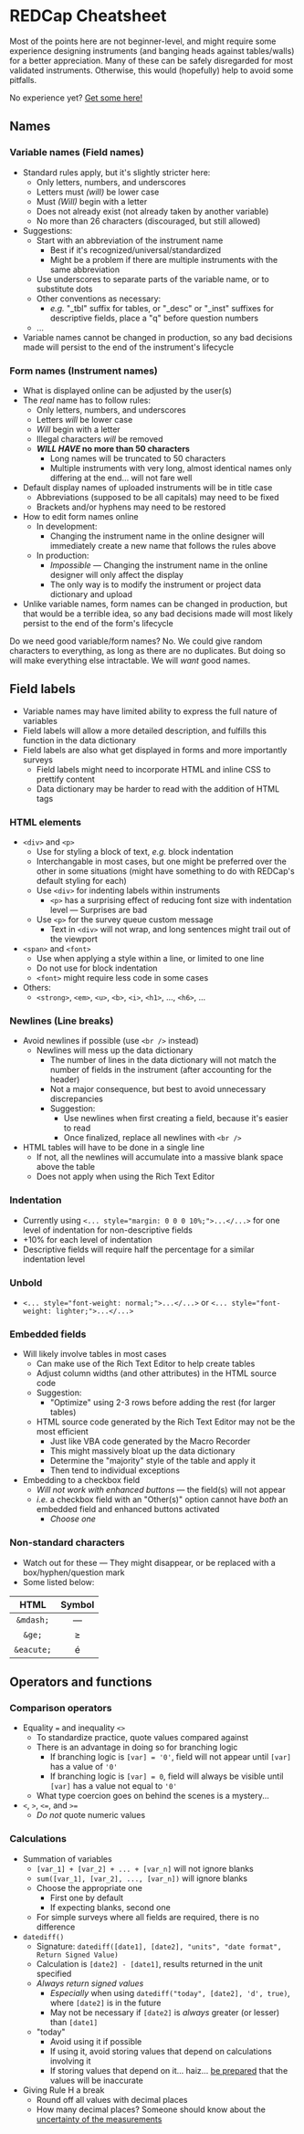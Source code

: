 # REDCap Cheatsheet

Most of the points here are not beginner-level, and might require some experience designing instruments (and banging heads against tables/walls) for a better appreciation. Many of these can be safely disregarded for most validated instruments. Otherwise, this would (hopefully) help to avoid some pitfalls.

No experience yet? [Get some here!](https://www.coursera.org/learn/clinical-data-management)

## Names

### Variable names (Field names)

- Standard rules apply, but it's slightly stricter here:
  - Only letters, numbers, and underscores
  - Letters must _(will)_ be lower case
  - Must _(Will)_ begin with a letter
  - Does not already exist (not already taken by another variable)
  - No more than 26 characters (discouraged, but still allowed)
- Suggestions:
  - Start with an abbreviation of the instrument name
    - Best if it's recognized/universal/standardized
    - Might be a problem if there are multiple instruments with the same abbreviation
  - Use underscores to separate parts of the variable name, or to substitute dots
  - Other conventions as necessary:
    - _e.g._ "_tbl" suffix for tables, or "_desc" or "_inst" suffixes for descriptive fields, place a "q" before question numbers
  - ...
- Variable names cannot be changed in production, so any bad decisions made will persist to the end of the instrument's lifecycle

### Form names (Instrument names)

- What is displayed online can be adjusted by the user(s)
- The _real_ name has to follow rules:
  - Only letters, numbers, and underscores
  - Letters _will_ be lower case
  - _Will_ begin with a letter
  - Illegal characters _will_ be removed
  - **_WILL HAVE_ no more than 50 characters**
    - Long names will be truncated to 50 characters
    - Multiple instruments with very long, almost identical names only differing at the end... will not fare well
- Default display names of uploaded instruments will be in title case
  - Abbreviations (supposed to be all capitals) may need to be fixed
  - Brackets and/or hyphens may need to be restored
- How to edit form names online
  - In development:
    - Changing the instrument name in the online designer will immediately create a new name that follows the rules above
  - In production:
    - _Impossible_ &mdash; Changing the instrument name in the online designer will only affect the display
    - The only way is to modify the instrument or project data dictionary and upload
- Unlike variable names, form names can be changed in production, but that would be a terrible idea, so any bad decisions made will most likely persist to the end of the form's lifecycle

Do we need good variable/form names? No. We could give random characters to everything, as long as there are no duplicates. But doing so will make everything else intractable. We will _want_ good names.

## Field labels

- Variable names may have limited ability to express the full nature of variables
- Field labels will allow a more detailed description, and fulfills this function in the data dictionary
- Field labels are also what get displayed in forms and more importantly surveys
  - Field labels might need to incorporate HTML and inline CSS to prettify content
  - Data dictionary may be harder to read with the addition of HTML tags

### HTML elements

- `<div>` and `<p>`
  - Use for styling a block of text, _e.g._ block indentation
  - Interchangable in most cases, but one might be preferred over the other in some situations (might have something to do with REDCap's default styling for each)
  - Use `<div>` for indenting labels within instruments
    - `<p>` has a surprising effect of reducing font size with indentation level &mdash; Surprises are bad
  - Use `<p>` for the survey queue custom message
    - Text in `<div>` will not wrap, and long sentences might trail out of the viewport
- `<span>` and `<font>`
  - Use when applying a style within a line, or limited to one line
  - Do not use for block indentation
  - `<font>` might require less code in some cases
- Others:
  - `<strong>`, `<em>`, `<u>`, `<b>`, `<i>`, `<h1>`, ..., `<h6>`, ...

### Newlines (Line breaks)

- Avoid newlines if possible (use `<br />` instead)
  - Newlines will mess up the data dictionary
    - The number of lines in the data dictionary will not match the number of fields in the instrument (after accounting for the header)
    - Not a major consequence, but best to avoid unnecessary discrepancies
    - Suggestion:
      - Use newlines when first creating a field, because it's easier to read
      - Once finalized, replace all newlines with `<br />`
- HTML tables will have to be done in a single line
  - If not, all the newlines will accumulate into a massive blank space above the table
  - Does not apply when using the Rich Text Editor

### Indentation

- Currently using `<... style="margin: 0 0 0 10%;">...</...>` for one level of indentation for non-descriptive fields
- +10% for each level of indentation
- Descriptive fields will require half the percentage for a similar indentation level

### Unbold

- `<... style="font-weight: normal;">...</...>` or `<... style="font-weight: lighter;">...</...>`

### Embedded fields

- Will likely involve tables in most cases
  - Can make use of the Rich Text Editor to help create tables
  - Adjust column widths (and other attributes) in the HTML source code
  - Suggestion:
    - "Optimize" using 2-3 rows before adding the rest (for larger tables)
  - HTML source code generated by the Rich Text Editor may not be the most efficient
    - Just like VBA code generated by the Macro Recorder
    - This might massively bloat up the data dictionary
    - Determine the "majority" style of the table and apply it
    - Then tend to individual exceptions
- Embedding to a checkbox field
  - _Will not work with enhanced buttons_ &mdash; the field(s) will not appear
  - _i.e._ a checkbox field with an "Other(s)" option cannot have _both_ an embedded field and enhanced buttons activated
    - _Choose one_

### Non-standard characters

- Watch out for these &mdash; They might disappear, or be replaced with a box/hyphen/question mark
- Some listed below:

HTML       | Symbol
:---------:|:-----:
`&mdash;`  | &mdash;
`&ge;`     | &ge;
`&eacute;` | &eacute;

## Operators and functions

### Comparison operators

- Equality `=` and inequality `<>`
  - To standardize practice, quote values compared against
  - There is an advantage in doing so for branching logic
    - If branching logic is `[var] = '0'`, field will not appear until `[var]` has a value of `'0'`
    - If branching logic is `[var] = 0`, field will always be visible until `[var]` has a value not equal to `'0'`
  - What type coercion goes on behind the scenes is a mystery...
- `<`, `>`, `<=`, and `>=`
  - _Do not_ quote numeric values

### Calculations

- Summation of variables
  - `[var_1] + [var_2] + ... + [var_n]` will not ignore blanks
  - `sum([var_1], [var_2], ..., [var_n])` will ignore blanks
  - Choose the appropriate one
    - First one by default
    - If expecting blanks, second one
  - For simple surveys where all fields are required, there is no difference
- `datediff()`
  - Signature: `datediff([date1], [date2], "units", "date format", Return Signed Value)`
  - Calculation is `[date2] - [date1]`, results returned in the unit specified
  - _Always return signed values_
    - _Especially_ when using `datediff("today", [date2], 'd', true)`, where `[date2]` is in the future
    - May not be necessary if `[date2]` is _always_ greater (or lesser) than `[date1]`
  - "today"
    - Avoid using it if possible
    - If using it, avoid storing values that depend on calculations involving it
    - If storing values that depend on it... haiz... [be prepared](https://www.youtube.com/watch?v=zPUe7O3ODHQ&t=138s) that the values will be inaccurate
- Giving Rule H a break
  - Round off all values with decimal places
  - How many decimal places? Someone should know about the [uncertainty of the measurements](https://www.youtube.com/watch?v=GtOGurrUPmQ&t=280s)
